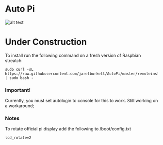 # Auto Pi

![alt text](https://github.com/jaretburkett/AutoPi/raw/master/pifiles/splash480.png "Auto Pi")

# Under Construction

To install run the following command on a fresh version of Raspbian streatch

```
sudo curl -sL https://raw.githubusercontent.com/jaretburkett/AutoPi/master/remoteinstall | sudo bash -
```
### Important!

Currently, you must set autologin to console for this to work. Still working on a workaround;

### Notes

To rotate official pi display add the following to /boot/config.txt
```
lcd_rotate=2
```